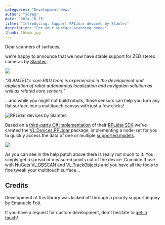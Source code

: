 ```yaml
---
categories: "Development News"
author: "joreg"
date: "2024-10-15"
title: "Introducing: Support RPLidar devices by Slamtec"
description: "For your surface-scanning needs"
thumb: thumb.jpg
---
```


Dear scanners of surfaces,

we're happy to announce that we now have stable support for ZED stereo cameras by [Slamtec](https://www.slamtec.com/).

[![](header-logo.png)](https://www.slamtec.com/)

*"SLAMTEC's core R&D team is experienced in the development and application of robot autonomous localization and navigation solution as well as related core sensors."*

...and while you might not build robots, those sensors can help you turn any flat surface into a multitouch canvas with just a few clicks!

![RPLidar devices by Slamtec](2024-10-10-22-55-11.png)

Based on a [third-party C# implementation](https://www.nuget.org/packages/RPLidar4Net.IO) of their [RPLidar SDK](https://github.com/slamtec/rplidar_sdk) we've created the [VL.Devices.RPLidar](https://www.nuget.org/packages/VL.Devices.RPLidar) package, implementing a node-set for you to quickly access the data of one or multiple [supported models](https://github.com/slamtec/rplidar_sdk?tab=readme-ov-file#supported-platforms). 

![](2024-10-15-09-48-49.png)

As you can see in the help patch above there is really not much to it: You simply get a spread of measured points out of the device. Combine those with NuGets [VL.DBSCAN](https://www.nuget.org/packages/VL.DBSCAN) and [VL.TrackObjects](https://www.nuget.org/packages/VL.TrackObjects) and you have all the tools to fine tweak your multitouch surface...

## Credits

Development of this library was kicked off through a priority support inquiry by Emanuele Foti.

If you have a request for custom development, don't hesitate to [get in touch](mailto:devvvvs@vvvv.org)!